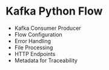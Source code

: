 # Kafka Python Flow 

- Kafka Consumer Producer
- Flow Configuration
- Error Handling
- File Processing
- HTTP Endpoints
- Metadata for Traceability

